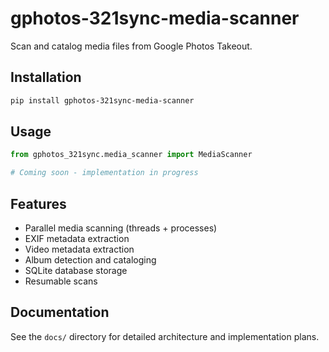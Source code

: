 # gphotos-321sync-media-scanner

Scan and catalog media files from Google Photos Takeout.

## Installation

```bash
pip install gphotos-321sync-media-scanner
```

## Usage

```python
from gphotos_321sync.media_scanner import MediaScanner

# Coming soon - implementation in progress
```

## Features

- Parallel media scanning (threads + processes)
- EXIF metadata extraction
- Video metadata extraction
- Album detection and cataloging
- SQLite database storage
- Resumable scans

## Documentation

See the `docs/` directory for detailed architecture and implementation plans.
